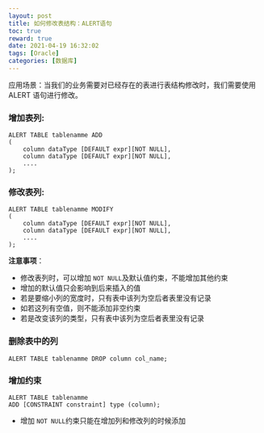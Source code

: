 ```yaml
---
layout: post
title: 如何修改表结构：ALERT语句
toc: true
reward: true
date: 2021-04-19 16:32:02
tags: [Oracle]
categories: [数据库]
---
```

应用场景：当我们的业务需要对已经存在的表进行表结构修改时，我们需要使用 ALERT 语句进行修改。
### 增加表列:
```
ALERT TABLE tablenamme ADD
(
    column dataType [DEFAULT expr][NOT NULL],
    column dataType [DEFAULT expr][NOT NULL],
    ....
);
```
### 修改表列:
```
ALERT TABLE tablenamme MODIFY
(
    column dataType [DEFAULT expr][NOT NULL],
    column dataType [DEFAULT expr][NOT NULL],
    ....
);
```
**注意事项**：
* 修改表列时，可以增加 `NOT NULL`及默认值约束，不能增加其他约束
* 增加的默认值只会影响到后来插入的值
* 若是要缩小列的宽度时，只有表中该列为空后者表里没有记录
* 如若这列有空值，则不能添加非空约束
* 若是改变该列的类型，只有表中该列为空后者表里没有记录

### 删除表中的列
```ALERT TABLE tablenamme DROP column col_name;```
### 增加约束
```
ALERT TABLE tablenamme 
ADD [CONSTRAINT constraint] type (column);
```
* 增加 `NOT NULL`约束只能在增加列和修改列的时候添加